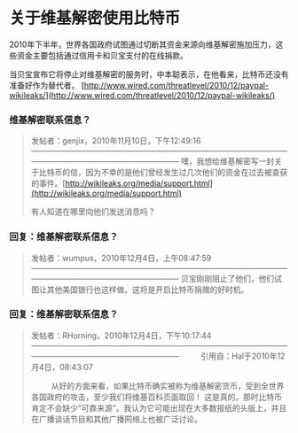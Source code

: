 # 关于维基解密使用比特币

2010年下半年，世界各国政府试图通过切断其资金来源向维基解密施加压力，这些资金主要包括通过信用卡和贝宝支付的在线捐款。

当贝宝宣布它将停止对维基解密的服务时，中本聪表示，在他看来，比特币还没有准备好作为替代者。
[http://www.wired.com/threatlevel/2010/12/paypal-wikileaks/](http://www.wired.com/threatlevel/2010/12/paypal-wikileaks/)

### 维基解密联系信息？

> 发帖者：genjix，2010年11月10日，下午12:49:16
> ————————————————————————————————————————————————————
> 嘿，我想给维基解密写一封关于比特币的信，因为不幸的是他们曾经发生过几次他们的资金在过去被查获的事件。[http://wikileaks.org/media/support.html](http://wikileaks.org/media/support.html)
>
> 有人知道在哪里向他们发送消息吗？

### 回复：维基解密联系信息？

> 发帖者：wumpus，2010年12月4日，上午08:47:59
> ————————————————————————————————————————————————————
> 贝宝刚刚阻止了他们，他们试图让其他美国银行也这样做。这将是开启比特币捐赠的好时机。

### 回复：维基解密联系信息？

> 发帖者：RHorning，2010年12月4日，下午10:17:44
> ————————————————————————————————————————————————————
> &emsp; &emsp; 引用自：Hal于2010年12月4日，08:43:07
>
> &emsp; &emsp; 从好的方面来看，如果比特币确实被称为维基解密货币，受到全世界各国政府的攻击，至少我们将维基百科页面取回！
这是真的。那时比特币肯定不会缺少“可靠来源”。我认为它可能出现在大多数报纸的头版上，并且在广播谈话节目和其他广播网络上也被广泛讨论。




